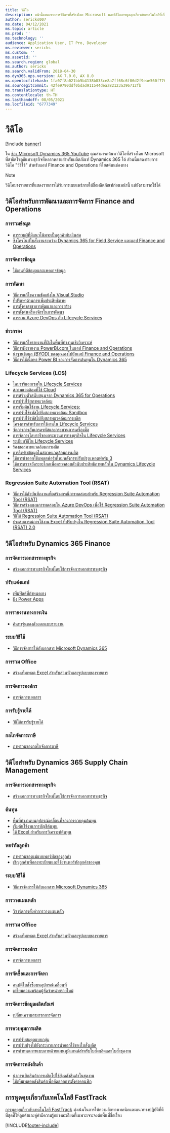 ```yaml
---
title: วิดีโอ
description: หน้านี้แสดงรายการวิธีการที่สร้างโดย Microsoft และวิดีโอการพูดคุยเกี่ยวกับเทคโนโลยีที่เกี่ยวข้องกับแอป Finance and Operations ที่มีอยู่บน YouTube และไซต์อื่น
author: sericks007
ms.date: 04/12/2021
ms.topic: article
ms.prod: ''
ms.technology: ''
audience: Application User, IT Pro, Developer
ms.reviewer: sericks
ms.custom: ''
ms.assetid: ''
ms.search.region: global
ms.author: sericks
ms.search.validFrom: 2018-04-30
ms.dyn365.ops.version: AX 7.0.0, AX 8.0
ms.openlocfilehash: 1fa07f8a021bb5b4138b833ce8a7ff68c6f06d2f9eae560f776b220195213658
ms.sourcegitcommit: 42fe9790ddf0bdad911544deaa82123a396712fb
ms.translationtype: HT
ms.contentlocale: th-TH
ms.lasthandoff: 08/05/2021
ms.locfileid: "6777349"
---
```

# <a name="videos"></a>วิดีโอ 

[!include [banner](../includes/banner.md)]

ใน [ช่อง Microsoft Dynamics 365 YouTube](https://www.youtube.com/channel/UCJGCg4rB3QSs8y_1FquelBQ) คุณสามารถค้นหาวิดีโอที่สร้างโดย Microsoft ที่สาธิตโซลูชันทางธุรกิจที่หลากหลายสำหรับผลิตภัณฑ์ Dynamics 365 ได้ ส่วนนี้แสดงรายการวิดีโอ "วิธีใช้" สำหรับแอป Finance and Operations ที่โฮสต์บนช่องทาง

> [!Note]
> วิดีโอบางรายการที่แสดงรายการได้รับการเผยแพร่ภายใต้ชื่อผลิตภัณฑ์ก่อนหน้านี้ แต่ยังสามารถใช้ได้

## <a name="videos-for-finance-and-operations-development-and-administration"></a>วิดีโอสำหรับการพัฒนาและการจัดการ Finance and Operations

### <a name="data-integration"></a>การรวมข้อมูล

- [การรวมผู้ที่มีแนวโน้มจะเป็นลูกค้ากับเงินสด](https://youtu.be/AVV9x5x-XCg)
- [ซิงโครไนส์ใบสั่งงานระหว่าง Dynamics 365 for Field Service และแอป Finance and Operations](https://www.youtube.com/watch?v=46ylO7raZAo&feature=youtu.be)

### <a name="data-management"></a>การจัดการข้อมูล

- [ใช้เอนทิตีข้อมูลและแพคเกจข้อมูล](https://www.youtube.com/watch?v=UCyzbA41j8g&feature=youtu.be)

### <a name="development"></a>การพัฒนา

- [วิธีการแก้ไขความขัดแย้งใน Visual Studio](https://youtu.be/4rxO0zUN2zU)
- [ที่ปรึกษาด้านการเพิ่มประสิทธิภาพ](https://www.youtube.com/watch?v=MRsAzgFCUSQ&t=4s)
- [การตั้งค่าสาขาการพัฒนาและการสร้าง](https://www.youtube.com/watch?v=qXLd-NMx9OY)
- [การตั้งค่าเครื่องจักรในการพัฒนา](https://www.youtube.com/watch?v=cqp9MetfiyM)
- [การรวม Azure DevOps กับ Lifecycle Services](https://www.youtube.com/watch?v=0QyyyUp1zHQ&t=1s)

### <a name="intelligence"></a>ข่าวกรอง

- [วิธีการแก้ไขรายงานที่ฝังในพื้นที่ทำงานเชิงวิเคราะห์](https://youtu.be/_8WlwmSggcQ)
- [วิธีการฝังรายงาน PowerBI.com ในแอป Finance and Operations](https://youtu.be/gGWuNJDoi-M)
- [นำฐานข้อมูล (BYOD) ของคุณเองไปยังแอป Finance and Operations](https://www.youtube.com/watch?v=-MaxtBJu2_o&feature=youtu.be)
- [วิธีการใช้เนื้อหา Power BI ของการจัดการต้นทุนใน Dynamics 365](https://www.youtube.com/watch?v=5jWHnM_C7WM&feature=youtu.be)

### <a name="lifecycle-services-lcs"></a>Lifecycle Services (LCS)

- [ไลบรารีแอสเซทใน Lifecycle Services](https://www.youtube.com/watch?v=z-2xMRa1nOs)
- [สภาพแวดล้อมที่ใช้ Cloud](https://www.youtube.com/watch?v=igjVt1lbyLQ&t=17s)
- [การสร้างตั๋วสนับสนุนจาก Dynamics 365 for Operations](https://www.youtube.com/watch?v=avENUYBTBlA&t=2s)
- [การปรับใช้สภาพแวดล้อม](https://www.youtube.com/watch?v=FUROjGuhQEA&t=68s)
- [การเริ่มต้นใช้งาน Lifecycle Services:](https://www.youtube.com/watch?v=qLBjKAPaqN4&t=24s)
- [การปรับใช้รหัสไปยังสภาพแวดล้อม Sandbox](https://www.youtube.com/watch?v=5azLeOO078k)
- [การปรับใช้รหัสไปยังสภาพแวดล้อมการผลิต](https://www.youtube.com/watch?v=ogXo-saZkmE&t=2s)
- [โครงการสำหรับการใช้งานใน Lifecycle Services](https://www.youtube.com/watch?v=V1vVOgcTuw4&t=18s)
- [จัดการการอัพเกรดรหัสและกระบวนการเครื่องมือ](https://www.youtube.com/watch?v=M-AtR6ocYM8&feature=youtu.be)
- [การจัดการไลบรารีของกระบวนการทางธุรกิจใน Lifecycle Services](https://www.youtube.com/watch?v=S5msxj-2-x0)
- [ระเบียบวิธีใน Lifecycle Services](https://www.youtube.com/watch?v=YRMJ15DvgZ8)
- [ร้องขอสภาพแวดล้อมการผลิต](https://www.youtube.com/watch?v=5j1GapLr3MY&feature=youtu.be)
- [การรีเฟรชข้อมูลในสภาพแวดล้อมการผลิต](https://www.youtube.com/watch?v=VCd5SgkYPTw)
- [ใช้การนำออกใช้แพลตฟอร์มใหม่หลังการปรับปรุงแพลตฟอร์ม 3](https://www.youtube.com/watch?v=nkiKP2Au6OQ&feature=youtu.be)
- [ใช้การตรวจวัดระยะไกลเพื่อตรวจสอบตัวนับประสิทธิภาพหลักใน Dynamics Lifecycle Services](https://www.youtube.com/watch?v=18u6SC8GeFY&feature=youtu.be)

### <a name="regression-suite-automation-tool-rsat"></a>Regression Suite Automation Tool (RSAT)

- [วิธีการใช้ตัวบันทึกงานเพื่อสร้างกรณีการทดสอบสำหรับ Regression Suite Automation Tool (RSAT)](https://youtu.be/bBr4BXAxTNI)
- [วิธีการสร้างแผนการทดสอบใน Azure DevOps เพื่อใช้ Regression Suite Automation Tool (RSAT)](https://youtu.be/3jIuBleAnQk) 
- [วิธีใช้ Regression Suite Automation Tool (RSAT)](https://youtu.be/uhN9JItzGAk)
- [ประสบการณ์การใช้งาน Excel ที่ปรับปรุงใน Regression Suite Automation Tool (RSAT) 2.0](https://youtu.be/fcEkSIVQ1Bg)


## <a name="videos-for-dynamics-365-finance"></a>วิดีโอสำหรับ Dynamics 365 Finance

### <a name="business-document-management"></a>การจัดการเอกสารทางธุรกิจ
- [สร้างเอกสารทางธุรกิจใหม่โดยใช้การจัดการเอกสารทางธุรกิจ](https://www.youtube.com/watch?v=gAIYl-mM_pw)

### <a name="customize-the-app"></a>ปรับแต่งแอป
- [เพิ่มฟิลด์ที่กำหนดเอง](https://www.youtube.com/watch?v=gWSGZI9Vtnc)
- [ฝัง Power Apps](https://www.youtube.com/watch?v=x3qyA1bH-NY)

### <a name="financial-reporting"></a>การรายงานทางการเงิน
- [ค้นหารุ่นของตัวออกแบบรายงาน](https://www.youtube.com/embed/icfA5Q3kp4w)

### <a name="help-system"></a>ระบบวิธีใช้

- [วิธีการจัดสรรให้กับเอกสาร Microsoft Dynamics 365](https://youtu.be/m5djioozRbg)

### <a name="office-integration"></a>การรวม Office

- [สร้างเท็มเพลต Excel สำหรับส่วนหัวและรูปแบบของรายการ](https://www.youtube.com/watch?v=RTicLb-6dbI&feature=youtu.be)

### <a name="organization-administration"></a>การจัดการองค์กร

- [การจัดการเอกสาร](https://www.youtube.com/watch?v=p4rl1CkiLN4&feature=youtu.be)

### <a name="revenue-recognition"></a>การรับรู้รายได้
- [วิธีใช้การรับรู้รายได้](https://youtu.be/v3amIsiqvoo)

### <a name="tax-engine"></a>กลไกจัดการภาษี

- [ภาพรวมของกลไกจัดการภาษี](https://www.youtube.com/watch?v=jAFpEBOtNWI&feature=youtu.be)


## <a name="videos-for-dynamics-365-supply-chain-management"></a>วิดีโอสำหรับ Dynamics 365 Supply Chain Management

### <a name="business-document-management"></a>การจัดการเอกสารทางธุรกิจ
- [สร้างเอกสารทางธุรกิจใหม่โดยใช้การจัดการเอกสารทางธุรกิจ](https://www.youtube.com/watch?v=gAIYl-mM_pw)

### <a name="costs"></a>ต้นทุน
- [พื้นที่ทำงานบนอุปกรณ์เคลื่อนที่ของการควบคุมต้นทุน](https://youtu.be/imsuTg8rUVk)
- [เริ่มต้นใช้งานการบัญชีต้นทุน](https://youtu.be/1pUDtJQZ8FU)
- [ใช้ Excel สำหรับการวิเคราะห์ต้นทุน](https://youtu.be/-HKHYdClvx8)

### <a name="customer-portal"></a>พอร์ทัลลูกค้า
- [ภาพรวมของแม่แบบพอร์ทัลของลูกค้า](https://youtu.be/nPrqoLuHfV8)
- [เชิญลูกค้าเพื่อลงทะเบียนและใช้งานพอร์ทัลลูกค้าของคุณ](https://youtu.be/drGUYHX9QIQ)

### <a name="help-system"></a>ระบบวิธีใช้

- [วิธีการจัดสรรให้กับเอกสาร Microsoft Dynamics 365](https://youtu.be/m5djioozRbg)

### <a name="master-planning"></a>การวางแผนหลัก
- [วิซาร์ดการตั้งค่าการวางแผนหลัก](https://youtu.be/c-e6n-8rZb4)

### <a name="office-integration"></a>การรวม Office

- [สร้างเท็มเพลต Excel สำหรับส่วนหัวและรูปแบบของรายการ](https://www.youtube.com/watch?v=RTicLb-6dbI&feature=youtu.be)

### <a name="organization-administration"></a>การจัดการองค์กร

- [การจัดการเอกสาร](https://www.youtube.com/watch?v=p4rl1CkiLN4&feature=youtu.be)

### <a name="procurement-and-sourcing"></a>การจัดซื้อและการจัดหา

- [อนุมัติใบสั่งซื้อบนอุปกรณ์เคลื่อนที่](https://youtu.be/gZ-gOlJe7H8)
- [เตรียมความพร้อมผู้จัดจำหน่ายรายใหม่](https://www.youtube.com/watch?v=0KUc3AGaTKk&feature=youtu.be)

### <a name="product-information-management"></a>การจัดการข้อมูลผลิตภัณฑ์
- [เปลี่ยนความสามารถการจัดการ](https://youtu.be/N313FqvRuBc)

### <a name="production-control"></a>การควบคุมการผลิต

- [การปรับสมดุลแบบกลุ่ม](https://www.youtube.com/watch?v=4SNLWsU9KyI&feature=youtu.be)
- [การปรับปรุงไปยังกระบวนการนำออกใช้ของใบสั่งผลิต](https://www.youtube.com/watch?v=Rm3ojAz6Zu0&feature=youtu.be)
- [การกำหนดการแบบภาพด้วยแผนภูมิแกนต์สำหรับใบสั่งผลิตและใบสั่งชุดงาน](https://youtu.be/BtbuShkGj4I)


### <a name="warehouse-management"></a>การจัดการคลังสินค้า

- [นำการเบิกสินค้าการผลิตไปใช้ยังคลังสินค้าในชุดงาน](https://youtu.be/8urAJn50dQ8)
- [ใช้เท็มเพลตคลังสินค้าเพื่อคัดลอกการตั้งค่าคอนฟิก](https://www.youtube.com/watch?v=K2WIfFlqJYs&feature=youtu.be)

## <a name="fasttrack-tech-talks"></a>การพูดคุยเกี่ยวกับเทคโนโลยี FastTrack

[การพูดคุยเกี่ยวกับเทคโนโลยี FastTrack](https://community.dynamics.com/365/b/techtalks?c=Finance%20and%20Operations) มุ่งเน้นในการให้ความลึกทางเทคนิคและแนวทางปฏิบัติที่ดีที่สุดที่ให้ลูกค้าและคู่ค้ามีความรู้อย่างละเอียดที่เฉพาะเจาะจงต่อพื้นที่ชื่อเรื่อง




[!INCLUDE[footer-include](../../../includes/footer-banner.md)]
